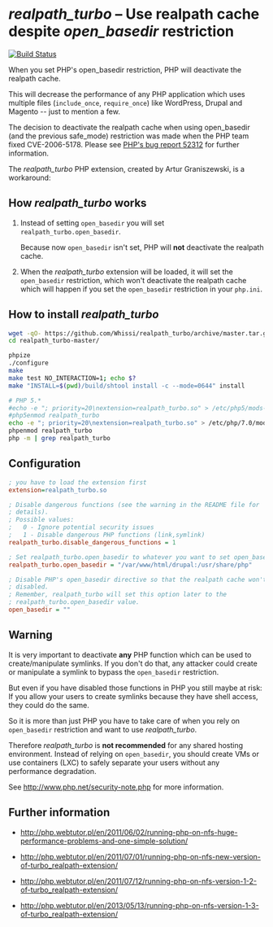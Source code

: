 # *realpath_turbo* – Use realpath cache despite *open_basedir* restriction

[![Build 
Status](https://travis-ci.org/Whissi/realpath_turbo.svg?branch=master)](https://travis-ci.org/Whissi/realpath_turbo)

When you set PHP's open_basedir restriction, PHP will deactivate the
realpath cache.

This will decrease the performance of any PHP application which uses
multiple files (`include_once`, `require_once`) like WordPress,
Drupal and Magento -- just to mention a few.

The decision to deactivate the realpath cache when using open_basedir
(and the previous safe_mode) restriction was made when the PHP team fixed
CVE-2006-5178. Please see [PHP's bug report 52312](https://bugs.php.net/bug.php?id=52312)
for further information.

The *realpath_turbo* PHP extension, created by Artur Graniszewski, is a
workaround:


## How *realpath_turbo* works

1. Instead of setting `open_basedir` you will set
   `realpath_turbo.open_basedir`.

   Because now `open_basedir` isn't set, PHP will **not** deactivate the
   realpath cache.

2. When the *realpath_turbo* extension will be loaded, it will set the
   `open_basedir` restriction, which won't deactivate the realpath cache
   which will happen if you set the `open_basedir` restriction in your
   `php.ini`.


## How to install *realpath_turbo*

```sh
wget -qO- https://github.com/Whissi/realpath_turbo/archive/master.tar.gz | tar -xz
cd realpath_turbo-master/

phpize
./configure
make
make test NO_INTERACTION=1; echo $?
make "INSTALL=$(pwd)/build/shtool install -c --mode=0644" install

# PHP 5.*
#echo -e "; priority=20\nextension=realpath_turbo.so" > /etc/php5/mods-available/realpath_turbo.ini
#php5enmod realpath_turbo
echo -e "; priority=20\nextension=realpath_turbo.so" > /etc/php/7.0/mods-available/realpath_turbo.ini
phpenmod realpath_turbo
php -m | grep realpath_turbo
```

## Configuration

```ini
; you have to load the extension first
extension=realpath_turbo.so

; Disable dangerous functions (see the warning in the README file for
; details).
; Possible values:
;   0 - Ignore potential security issues
;   1 - Disable dangerous PHP functions (link,symlink)
realpath_turbo.disable_dangerous_functions = 1

; Set realpath_turbo.open_basedir to whatever you want to set open_basedir to
realpath_turbo.open_basedir = "/var/www/html/drupal:/usr/share/php"

; Disable PHP's open_basedir directive so that the realpath cache won't be
; disabled.
; Remember, realpath_turbo will set this option later to the
; realpath_turbo.open_basedir value.
open_basedir = ""
```


## Warning

It is very important to deactivate **any** PHP function which can be used
to create/manipulate symlinks. If you don't do that, any attacker could
create or manipulate a symlink to bypass the `open_basedir` restriction.

But even if you have disabled those functions in PHP you still maybe at
risk: If you allow your users to create symlinks because they have shell
access, they could do the same.

So it is more than just PHP you have to take care of when you rely on
`open_basedir` restriction and want to use *realpath_turbo*.

Therefore *realpath_turbo* is **not recommended** for any shared hosting
environment. Instead of relying on `open_basedir`, you should create VMs or
use containers (LXC) to safely separate your users without any performance
degradation.

See http://www.php.net/security-note.php for more information.


## Further information

 - http://php.webtutor.pl/en/2011/06/02/running-php-on-nfs-huge-performance-problems-and-one-simple-solution/

 - http://php.webtutor.pl/en/2011/07/01/running-php-on-nfs-new-version-of-turbo_realpath-extension/

 - http://php.webtutor.pl/en/2011/07/12/running-php-on-nfs-version-1-2-of-turbo_realpath-extension/

 - http://php.webtutor.pl/en/2013/05/13/running-php-on-nfs-version-1-3-of-turbo_realpath-extension/
